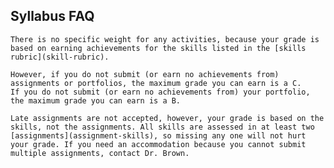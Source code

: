 ## Syllabus FAQ



```{dropdown} How much does assignment x, class participation, or a portfolio check weigh in my grade?
There is no specific weight for any activities, because your grade is based on earning achievements for the skills listed in the [skills rubric](skill-rubric).

However, if you do not submit (or earn no achievements from) assignments or portfolios, the maximum grade you can earn is a C.
If you do not submit (or earn no achievements from) your portfolio, the maximum grade you can earn is a B.
```


```{dropdown} Can I submit this assignment late if ...?
Late assignments are not accepted, however, your grade is based on the skills, not the assignments. All skills are assessed in at least two [assignments](assignment-skills), so missing any one will not hurt your grade. If you need an accommodation because you cannot submit multiple assignments, contact Dr. Brown.
```
